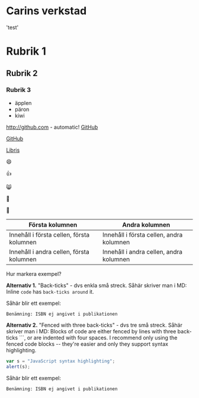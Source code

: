 # Carins verkstad

'test'

# Rubrik 1
## Rubrik 2
### Rubrik 3

* äpplen
* päron
* kiwi

http://github.com - automatic!
[GitHub](http://github.com)


[GitHub](http://github.com)



[Libris](http://libris.kb.se)


 :smile:
 
 :+1:
  
 :smile_cat:
   
 :bus: 
 
:camel:


Första kolumnen | Andra kolumnen
------------ | -------------
Innehåll i första cellen, första kolumnen | Innehåll i första cellen, andra kolumnen
Innehåll i andra cellen, första kolumnen | Innehåll i andra cellen, andra kolumnen

Hur markera exempel?

**Alternativ 1.** "Back-ticks" - dvs enkla små streck.
Såhär skriver man i MD:
Inline `code` has `back-ticks around` it.

Såhär blir ett exempel:

`Benämning: ISBN ej angivet i publikationen`

**Alternativ 2.** "Fenced with three back-ticks" - dvs tre små streck.
Såhär skriver man i MD: Blocks of code are either fenced by lines with three back-ticks ```, or are indented with four spaces. I recommend only using the fenced code blocks -- they're easier and only they support syntax highlighting.

```javascript
var s = "JavaScript syntax highlighting";
alert(s);
```

Såhär blir ett exempel:

```
Benämning: ISBN ej angivet i publikationen
```
